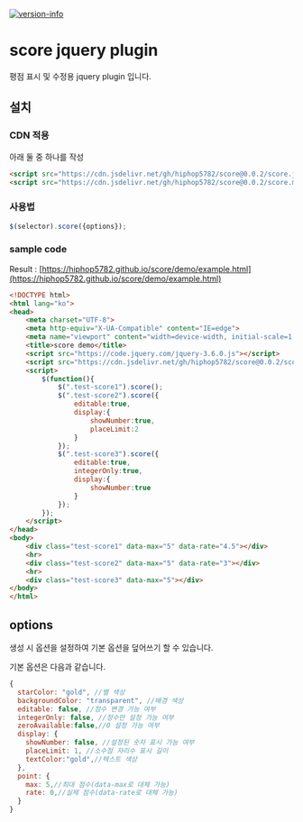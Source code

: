 [![version-info](https://img.shields.io/badge/release-v0.0.2-blue)](https://github.com/hiphop5782/score/releases/latest)

# score jquery plugin

평점 표시 및 수정용 jquery plugin 입니다.

## 설치

### CDN 적용

아래 둘 중 하나를 작성

```html
<script src="https://cdn.jsdelivr.net/gh/hiphop5782/score@0.0.2/score.js"></script>
<script src="https://cdn.jsdelivr.net/gh/hiphop5782/score@0.0.2/score.min.js"></script>
```

### 사용법

```javascript
$(selector).score({options});
```

### sample code

Result : [https://hiphop5782.github.io/score/demo/example.html](https://hiphop5782.github.io/score/demo/example.html)

```html
<!DOCTYPE html>
<html lang="ko">
<head>
    <meta charset="UTF-8">
    <meta http-equiv="X-UA-Compatible" content="IE=edge">
    <meta name="viewport" content="width=device-width, initial-scale=1.0">
    <title>score demo</title>
    <script src="https://code.jquery.com/jquery-3.6.0.js"></script>
    <script src="https://cdn.jsdelivr.net/gh/hiphop5782/score@0.0.2/score.js"></script>
    <script>
        $(function(){
            $(".test-score1").score();
            $(".test-score2").score({
                editable:true,
                display:{
                    showNumber:true,
                    placeLimit:2
                }
            });
            $(".test-score3").score({
                editable:true,
                integerOnly:true,
                display:{
                    showNumber:true
                }
            });
        });
    </script>
</head>
<body>
    <div class="test-score1" data-max="5" data-rate="4.5"></div>
    <hr>
    <div class="test-score2" data-max="5" data-rate="3"></div>
    <hr>
    <div class="test-score3" data-max="5"></div>
</body>
</html>
```

## options

생성 시 옵션을 설정하여 기본 옵션을 덮어쓰기 할 수 있습니다.

기본 옵션은 다음과 같습니다.

```javascript
{
  starColor: "gold", //별 색상
  backgroundColor: "transparent", //배경 색상
  editable: false, //점수 변경 가능 여부
  integerOnly: false, //정수만 설정 가능 여부
  zeroAvailable:false,//0 설정 가능 여부
  display: {
    showNumber: false, //설정된 숫자 표시 가능 여부
    placeLimit: 1, //소수점 자리수 표시 길이
    textColor:"gold",//텍스트 색상
  },
  point: {
    max: 5,//최대 점수(data-max로 대체 가능)
    rate: 0,//실제 점수(data-rate로 대체 가능)
  }
}
```


